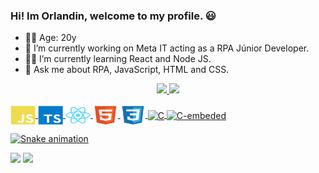 ### Hi! Im Orlandin, welcome to my profile. 😃

- 🙋‍♂️ Age: 20y
- 🔭 I’m currently working on Meta IT acting as a RPA Júnior Developer.
- 👨‍💻 I’m currently learning React and Node JS.
- 💬 Ask me about RPA, JavaScript, HTML and CSS.

<div align="center">
  <a href="https://github.com/MateusOrlandinDias">
  <img height="180em" src="https://github-readme-stats.vercel.app/api?username=MateusOrlandinDias&show_icons=true&theme=merko&include_all_commits=true&count_private=true"/>
  <img height="150em" src="https://github-readme-stats.vercel.app/api/top-langs/?username=MateusOrlandinDias&layout=compact&langs_count=7&theme=merko"/>
</div>

<div style="display: inline_block"><br>
  <img align="center" alt="Js" height="30" width="40" src="https://raw.githubusercontent.com/devicons/devicon/master/icons/javascript/javascript-plain.svg">
  <img align="center" alt="Ts" height="30" width="40" src="https://raw.githubusercontent.com/devicons/devicon/master/icons/typescript/typescript-plain.svg">
  <img align="center" alt="React" height="30" width="40" src="https://raw.githubusercontent.com/devicons/devicon/master/icons/react/react-original.svg">
  <img align="center" alt="HTML" height="30" width="40" src="https://raw.githubusercontent.com/devicons/devicon/master/icons/html5/html5-original.svg">
  <img align="center" alt="CSS" height="30" width="40" src="https://raw.githubusercontent.com/devicons/devicon/master/icons/css3/css3-original.svg">
  <img align="center" alt="C" height="30" width="40" src="https://cdn.jsdelivr.net/gh/devicons/devicon/icons/c/c-original.svg" />
  <img align="center" alt="C-embeded" height="30" width="40" src="https://cdn.jsdelivr.net/gh/devicons/devicon/icons/embeddedc/embeddedc-original-wordmark.svg" />

  ![Snake animation](https://github.com/MateusOrlandinDias/MateusOrlandinDias/blob/output/github-contribution-grid-snake.svg)
  
  <a href="https://www.linkedin.com/in/mateus-orlandin-dias/" target="_blank"><img src="https://img.shields.io/badge/-LinkedIn-%230077B5?style=for-the-badge&logo=linkedin&logoColor=white" target="_blank"></a>
  <a href="https://www.instagram.com/mateus_orlandin/" target="_blank"><img src="https://img.shields.io/badge/-Instagram-%23E4405F?style=for-the-badge&logo=instagram&logoColor=white" target="_blank"></a>
</div>
